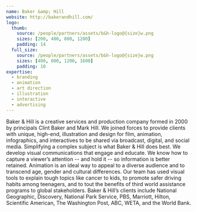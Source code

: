 ```yaml
---
name: Baker &amp; Hill
website: http://bakerandhill.com/
logo:
  thumb:
    source: /people/partners/assets/b&h-logo@{size}w.png
    sizes: [200, 400, 800, 1200]
    padding: 14
  full_size:
    source: /people/partners/assets/b&h-logo@{size}w.png
    sizes: [400, 800, 1200, 1600]
    padding: 10
expertise:
  - branding
  - animation
  - art direction
  - illustration
  - interactive
  - advertising
---
```


Baker & Hill is a creative services and production company formed in 2000 by principals Clint Baker and Mark Hill. We joined forces to provide clients with unique, high-end, illustration and design for film, animation, infographics, and interactives to be shared via broadcast, digital, and social media. Simplifying a complex subject is what Baker & Hill does best. We develop visual communications that engage and educate. We know how to capture a viewer’s attention -- and hold it -- so information is better retained. Animation is an ideal way to appeal to a diverse audience and to transcend age, gender and cultural differences. Our team has used visual tools to explain tough topics like cancer to kids, to promote safer driving habits among teenagers, and to tout the benefits of third world assistance programs to global stakeholders. Baker & Hill’s clients include National Geographic, Discovery, National Park Service, PBS, Marriott, Hilton, Scientific American, The Washington Post, ABC, WETA, and the World Bank.
